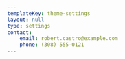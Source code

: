 ```yaml
---
templateKey: theme-settings
layout: null
type: settings
contact:
    email: robert.castro@example.com
    phone: (308) 555-0121
---
```

